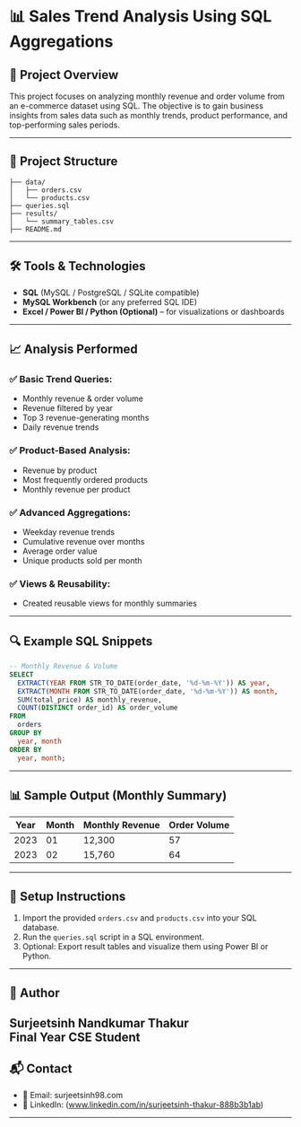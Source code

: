 
# 📊 Sales Trend Analysis Using SQL Aggregations

## 📝 Project Overview

This project focuses on analyzing monthly revenue and order volume from an e-commerce dataset using SQL. The objective is to gain business insights from sales data such as monthly trends, product performance, and top-performing sales periods.

---

## 📂 Project Structure

```
├── data/
│   ├── orders.csv
│   └── products.csv
├── queries.sql
├── results/
│   └── summary_tables.csv
├── README.md
```

---

## 🛠 Tools & Technologies

- **SQL** (MySQL / PostgreSQL / SQLite compatible)
- **MySQL Workbench** (or any preferred SQL IDE)
- **Excel / Power BI / Python (Optional)** – for visualizations or dashboards

---

## 📈 Analysis Performed

### ✅ Basic Trend Queries:
- Monthly revenue & order volume
- Revenue filtered by year
- Top 3 revenue-generating months
- Daily revenue trends

### ✅ Product-Based Analysis:
- Revenue by product
- Most frequently ordered products
- Monthly revenue per product

### ✅ Advanced Aggregations:
- Weekday revenue trends
- Cumulative revenue over months
- Average order value
- Unique products sold per month

### ✅ Views & Reusability:
- Created reusable views for monthly summaries

---

## 🔍 Example SQL Snippets

```sql
-- Monthly Revenue & Volume
SELECT 
  EXTRACT(YEAR FROM STR_TO_DATE(order_date, '%d-%m-%Y')) AS year,
  EXTRACT(MONTH FROM STR_TO_DATE(order_date, '%d-%m-%Y')) AS month,
  SUM(total_price) AS monthly_revenue,
  COUNT(DISTINCT order_id) AS order_volume
FROM 
  orders
GROUP BY 
  year, month
ORDER BY 
  year, month;
```

---

## 📊 Sample Output (Monthly Summary)

| Year | Month | Monthly Revenue | Order Volume |
|------|-------|------------------|---------------|
| 2023 | 01    | 12,300           | 57            |
| 2023 | 02    | 15,760           | 64            |

---

## 📌 Setup Instructions

1. Import the provided `orders.csv` and `products.csv` into your SQL database.
2. Run the `queries.sql` script in a SQL environment.
3. Optional: Export result tables and visualize them using Power BI or Python.

---

## 👤 Author

**Surjeetsinh Nandkumar Thakur**  
Final Year CSE Student 
---

## 📬 Contact

- 📧 Email: surjeetsinh98.com  
- 📍 LinkedIn: (www.linkedin.com/in/surjeetsinh-thakur-888b3b1ab)

---


